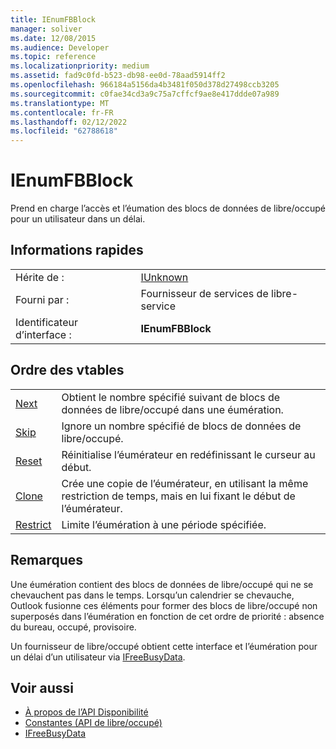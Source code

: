 ```yaml
---
title: IEnumFBBlock
manager: soliver
ms.date: 12/08/2015
ms.audience: Developer
ms.topic: reference
ms.localizationpriority: medium
ms.assetid: fad9c0fd-b523-db98-ee0d-78aad5914ff2
ms.openlocfilehash: 966184a5156da4b3481f050d378d27498ccb3205
ms.sourcegitcommit: c0fae34cd3a9c75a7cffcf9ae8e417ddde07a989
ms.translationtype: MT
ms.contentlocale: fr-FR
ms.lasthandoff: 02/12/2022
ms.locfileid: "62788618"
---
```

# <a name="ienumfbblock"></a>IEnumFBBlock

Prend en charge l’accès et l’éumation des blocs de données de libre/occupé pour un utilisateur dans un délai.
  
## <a name="quick-info"></a>Informations rapides

|||
|:-----|:-----|
|Hérite de :  <br/> |[IUnknown](https://msdn.microsoft.com/library/33f1d79a-33fc-4ce5-a372-e08bda378332%28Office.15%29.aspx) <br/> |
|Fourni par :  <br/> |Fournisseur de services de libre-service  <br/> |
|Identificateur d’interface :  <br/> |**IEnumFBBlock** <br/> |
   
## <a name="vtable-order"></a>Ordre des vtables

|||
|:-----|:-----|
|[Next](ienumfbblock-next.md) <br/> |Obtient le nombre spécifié suivant de blocs de données de libre/occupé dans une éumération. |
|[Skip](ienumfbblock-skip.md) <br/> |Ignore un nombre spécifié de blocs de données de libre/occupé. |
|[Reset](ienumfbblock-reset.md) <br/> |Réinitialise l’éumérateur en  redéfinissant le curseur au début. |
|[Clone](ienumfbblock-clone.md) <br/> |Crée une copie de l’éumérateur, en utilisant la même restriction de temps, mais en lui fixant le début de l’éumérateur. |
|[Restrict](ienumfbblock-restrict.md) <br/> |Limite l’éumération à une période spécifiée. |
   
## <a name="remarks"></a>Remarques

Une éumération contient des blocs de données de libre/occupé qui ne se chevauchent pas dans le temps. Lorsqu’un calendrier se chevauche, Outlook fusionne ces éléments pour former des blocs de libre/occupé non superposés dans l’éumération en fonction de cet ordre de priorité : absence du bureau, occupé, provisoire.
  
Un fournisseur de libre/occupé obtient cette interface et l’éumération pour un délai d’un utilisateur via [IFreeBusyData](ifreebusydata.md).
  
## <a name="see-also"></a>Voir aussi

- [À propos de l’API Disponibilité](about-the-free-busy-api.md)  
- [Constantes (API de libre/occupé)](constants-free-busy-api.md)  
- [IFreeBusyData](ifreebusydata.md)

